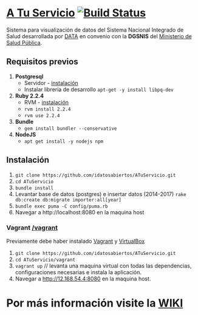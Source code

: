 # [A Tu Servicio](http://atuservicio.uy/) [![Build Status](https://travis-ci.org/idatosabiertos/ATuServicio.svg?branch=develop)](https://travis-ci.org/idatosabiertos/ATuServicio)

Sistema para visualización de datos del Sistema Nacional Integrado de Salud desarrollada por [DATA](https://www.datauy.org/) en convenio con la **DGSNIS** del [Ministerio de Salud Pública](http://www.msp.gub.uy/
).

## Requisitos previos

1. **Postgresql** 
	 - Servidor - [instalación](https://www.postgresql.org/download/linux/ubuntu/)
	 - Instalar libreria de desarrollo `apt-get -y install libpq-dev`
2. **Ruby 2.2.4**
	 - RVM  - [instalación](https://rvm.io/rvm/install) 
	 - `rvm install 2.2.4`
	 - `rvm use 2.2.4`
3. **Bundle** 
	 - `gem install bundler --conservative`
4. **NodeJS**
	 - `apt get install -y nodejs npm`

## Instalación

1. `git clone https://github.com/idatosabiertos/ATuServicio.git`
2. `cd ATuServicio`
3. `bundle install`
4. Levantar base de datos (postgres) e insertar datos (2014-2017) `rake db:create db:migrate importer:all[year]` 
5. `bundle exec puma -C config/puma.rb`
6. Navegar a http://localhost:8080 en la maquina host

### Vagrant  [/vagrant](https://github.com/idatosabiertos/ATuServicio/tree/develop/vagrant)
Previamente debe haber instalado [Vagrant](https://www.vagrantup.com/downloads.html) y [VirtualBox](https://www.virtualbox.org/wiki/Downloads)
1. `git clone https://github.com/idatosabiertos/ATuServicio.git`
2. `cd ATuServicio/vagrant`
3. `vagrant up` // levanta una maquina virtual con todas las dependencias, configuraciones necesarias e instala la aplicación.
4. Navegar a http://12.168.54.4:8080 en la maquina host.

# Por más información visite la [WIKI](https://github.com/idatosabiertos/ATuServicio/wiki/Inicio)